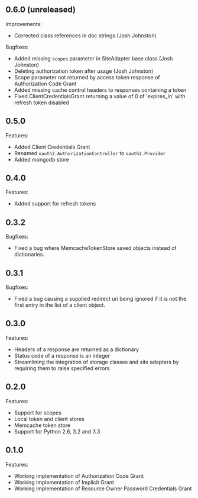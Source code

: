 ## 0.6.0 (unreleased)

Improvements:

  - Corrected class references in doc strings (Josh Johnston)

Bugfixes:

  - Added missing `scopes` parameter in SiteAdapter base class (Josh Johnston)
  - Deleting authorization token after usage (Josh Johnston)
  - Scope parameter not returned by access token response of Authorization Code Grant
  - Added missing cache control headers to responses containing a token
  - Fixed ClientCredentialsGrant returning a value of 0 of 'expires_in' with refresh token disabled

## 0.5.0

Features:

  - Added Client Credentials Grant
  - Renamed `oauth2.AuthorizationController` to `oauth2.Provider`
  - Added mongodb store

## 0.4.0

Features:

  - Added support for refresh tokens

## 0.3.2

Bugfixes:

  - Fixed a bug where MemcacheTokenStore saved objects instead of dictionaries.

## 0.3.1

Bugfixes:

  - Fixed a bug causing a supplied redirect uri being ignored if it is not the first entry in the list of a client object.

## 0.3.0

Features:

  - Headers of a response are returned as a dictionary
  - Status code of a response is an integer
  - Streamlining the integration of storage classes and site adapters by requiring them to raise specified errors

## 0.2.0

Features:

  - Support for scopes
  - Local token and client stores
  - Memcache token store
  - Support for Python 2.6, 3.2 and 3.3

## 0.1.0

Features:

  - Working implementation of Authorization Code Grant
  - Working implementation of Implicit Grant
  - Working implementation of Resource Owner Password Credentials Grant
